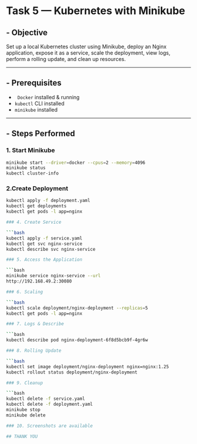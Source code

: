 # Task 5 — Kubernetes with Minikube

## - Objective

Set up a local Kubernetes cluster using Minikube, deploy an Nginx application, expose it as a service, scale the deployment, view logs, perform a rolling update, and clean up resources.

---

## - Prerequisites

* ` Docker` installed & running
* `kubectl` CLI installed
* `minikube` installed

---

## - Steps Performed

### 1. Start Minikube

```bash
minikube start --driver=docker --cpus=2 --memory=4096
minikube status
kubectl cluster-info

```
### 2.Create Deployment

```bash
kubectl apply -f deployment.yaml
kubectl get deployments
kubectl get pods -l app=nginx

### 4. Create Service

```bash
kubectl apply -f service.yaml
kubectl get svc nginx-service
kubectl describe svc nginx-service

### 5. Access the Application

```bash
minikube service nginx-service --url
http://192.168.49.2:30080

### 6. Scaling

```bash
kubectl scale deployment/nginx-deployment --replicas=5
kubectl get pods -l app=nginx

### 7. Logs & Describe

```bash
kubectl describe pod nginx-deployment-6f8d5bcb9f-4gr6w 

### 8. Rolling Update

```bash
kubectl set image deployment/nginx-deployment nginx=nginx:1.25
kubectl rollout status deployment/nginx-deployment

### 9. Cleanup

```bash
kubectl delete -f service.yaml
kubectl delete -f deployment.yaml
minikube stop
minikube delete

### 10. Screenshots are available

## THANK YOU

